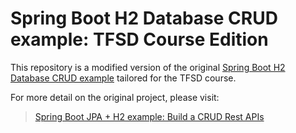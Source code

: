 # Spring Boot H2 Database CRUD example: TFSD Course Edition

This repository is a modified version of the original [Spring Boot H2 Database CRUD example](https://github.com/bezkoder/spring-boot-h2-database-crud) tailored for the TFSD course.

For more detail on the original project, please visit:
> [Spring Boot JPA + H2 example: Build a CRUD Rest APIs](https://www.bezkoder.com/spring-boot-jpa-h2-example/)
